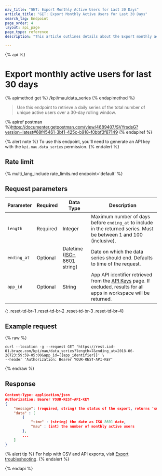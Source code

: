 ```yaml
---
nav_title: "GET: Export Monthly Active Users for Last 30 Days"
article_title: "GET: Export Monthly Active Users for Last 30 Days"
search_tag: Endpoint
page_order: 4
layout: api_page
page_type: reference
description: "This article outlines details about the Export monthly active users Braze endpoint."

---
```

{% api %}
# Export monthly active users for last 30 days
{% apimethod get %}
/kpi/mau/data_series
{% endapimethod %}

> Use this endpoint to retrieve a daily series of the total number of unique active users over a 30-day rolling window.

{% apiref postman %}https://documenter.getpostman.com/view/4689407/SVYrsdsG?version=latest#68f45461-3bf1-425c-b918-f0bbf3f87149 {% endapiref %}

{% alert note %}
To use this endpoint, you'll need to generate an API key with the `kpi.mau.data_series` permission.
{% endalert %}

## Rate limit

{% multi_lang_include rate_limits.md endpoint='default' %}

## Request parameters

| Parameter| Required | Data Type | Description |
| -------- | -------- | --------- | ----------- |
| `length` | Required | Integer | Maximum number of days before `ending_at` to include in the returned series. Must be between 1 and 100 (inclusive). |
| `ending_at` | Optional | Datetime <br>([ISO-8601](https://en.wikipedia.org/wiki/ISO_8601) string) | Date on which the data series should end. Defaults to time of the request. |
| `app_id` | Optional | String | App API identifier retrieved from the [API Keys]({{site.baseurl}}/user_guide/administrative/app_settings/api_settings_tab/) page. If excluded, results for all apps in workspace will be returned. |
{: .reset-td-br-1 .reset-td-br-2 .reset-td-br-3  .reset-td-br-4}

## Example request
{% raw %}
```
curl --location -g --request GET 'https://rest.iad-01.braze.com/kpi/mau/data_series?length=7&ending_at=2018-06-28T23:59:59-05:00&app_id={{app_identifier}}' \
--header 'Authorization: Bearer YOUR-REST-API-KEY'
```
{% endraw %}

## Response

```json
Content-Type: application/json
Authorization: Bearer YOUR-REST-API-KEY
{
    "message": (required, string) the status of the export, returns 'success' when completed without errors,
    "data" : [
        {
            "time" : (string) the date as ISO 8601 date,
            "mau" : (int) the number of monthly active users
        },
        ...
    ]
}
```

{% alert tip %}
For help with CSV and API exports, visit [Export troubleshooting]({{site.baseurl}}/user_guide/data_and_analytics/export_braze_data/export_troubleshooting/).
{% endalert %}

{% endapi %}
